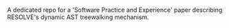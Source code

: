 A dedicated repo for a 'Software Practice and Experience' paper
describing RESOLVE's dynamic AST treewalking mechanism.